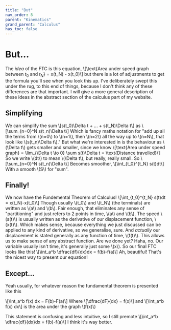 ```yaml
---
title: "But"
nav_order: 8
parent: "Kinematics"
grand_parent: "Calculus"
has_toc: false
---
```


# But...

The *idea* of the FTC is this equation,
\\[\text{Area under speed graph between $t_0$ and $t_N$} = x(t_N) - x(t_0)\\]
but there is a lot of adjustments to get the formula you'll see when you look this up.
I've deliberately swept this under the rug, to this end of things, because I don't think any of these differences are that important.
I will give a more general description of these ideas in the abstract section of the calculus part of my website.

## Simplifying

We can simplify the sum
\\[s(t_0)\Delta t + ... + s(t_N)\Delta t\\]
as
\\[\sum_{n=0}^N s(t_n)\Delta t\\]
Which is fancy maths notation for "add up all the terms from \\(n=0\\) to \\(n=1\\), then \\(n=2\\) all the way up to \\(n=N\\), that look like \\(s(t_n)\Delta t\\)."
But what we're interested in is the behaviour as \\(\Delta t\\) gets smaller and smaller, since we know
\\[\text{Area under speed graph} = \lim_{\Delta t \to 0} \sum s(t)\Delta t = \text{Distance travelled}\\]
So we write \\(dt\\) to mean \\(\Delta t\\), but really, really small. So
\\[\sum_{n=0}^N s(t_n)\Delta t\\]
Becomes smoother,
\\[\int_{t_0}^{t_N} s(t)dt\\]
With a smooth \\(S\\) for "sum".

## Finally!

We now have the Fundemental Theorem of Calculus!
\\[\int_{t_0}^{t_N} s(t)dt = x(t_N)-x(t_0)\\]
Though usually \\(t_0\\) and \\(t_N\\) (the terminals) are written as \\(a\\) and \\(b\\). 
Fair enough, that eliminates any sense of "partitioning" and just refers to 2 points in time, \\(a\\) and \\(b\\).
The speed \\(s(t)\\) is usually written as the derivative of our displacement function, \\(x(t)\\).
Which makes sense, because everything we just discussed can be applied to any kind of derivative, so we generalise, sure.
And *actually* our displacement is stated generally as any function of time, \\(f(t)\\).
This allows us to make sense of any abstract function. Are we done yet? Haha, no.
Our variable usually isn't time, it's generally just some \\(x\\).
So our final FTC looks like this!
\\[\int_a^b \dfrac{df}{dx}dx = f(b)-f(a)\\]
Ah, beautiful! That's the nicest way to present our equation!

## Except...

Yeah usually, for whatever reason the fundamental theorem is presented like this

\\[\int_a^b f(x) dx = F(b)-F(a)\\]
Where \\[\dfrac{dF}{dx} = f(x)\\]
and \\[\int_a^b f(x) dx\\]
is the area under the graph \\(f(x)\\)

This statement is confusing and less intuitive, so I still premote
\\[\int_a^b \dfrac{df}{dx}dx = f(b)-f(a)\\]
I think it's way better.